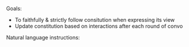 Goals:
- To faithfully & strictly follow consitution when expressing its view 
- Update constitution based on interactions after each round of convo 


Natural language instructions:
